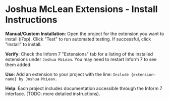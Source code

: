 # Joshua McLean Extensions - Install Instructions

**Manual/Custom Installation**: Open the project for the extension you want to
install (i7xp). Click "Test" to run automated testing. If successful, click
"Install" to install.

**Verify**: Check the Inform 7 "Extensions" tab for a listing of the installed
extensions under `Joshua McLean`. You may need to restart Inform 7 to see them
added.

**Use**: Add an extension to your project with the line:
    `Include {extension-name} by Joshua McLean.`
    
**Help**: Each project includes documentation accessible through the Inform 7
interface. (TODO: more detailed instructions).
